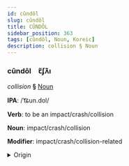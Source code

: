 ```yaml
---
id: cûndôl
slug: cûndôl
title: CÛNDÔL
sidebar_position: 363
tags: [cûndôl, Noun, Koreic]
description: collision § Noun
---
```


### cûndôl&emsp;<span kind="abugida">ꞇ̃ʄʌ͊ı</span>

*collision* **§** [Noun](../../tags/Noun)

**IPA**: /ˈt͡ɕun.dol/

**Verb**: to be an impact/crash/collision

**Noun**: impact/crash/collision

**Modifier**: impact/crash/collision-related

<details>
    <summary>Origin</summary>
    Korean 충돌 chungdo [t͡ɕʰuŋdo̞ɭ]<br/>
    <em>Koreic Language Family</em>
</details>
